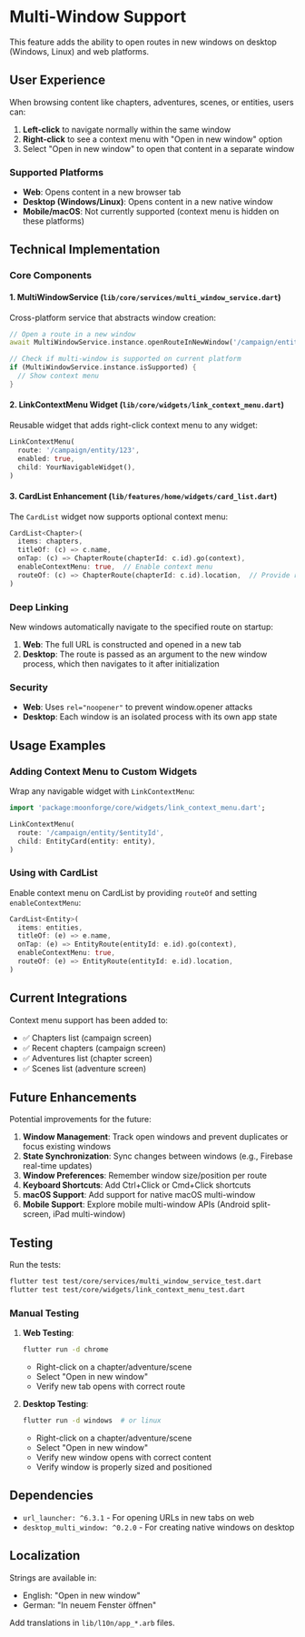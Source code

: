 # Multi-Window Support

This feature adds the ability to open routes in new windows on desktop (Windows, Linux) and web platforms.

## User Experience

When browsing content like chapters, adventures, scenes, or entities, users can:

1. **Left-click** to navigate normally within the same window
2. **Right-click** to see a context menu with "Open in new window" option
3. Select "Open in new window" to open that content in a separate window

### Supported Platforms

- **Web**: Opens content in a new browser tab
- **Desktop (Windows/Linux)**: Opens content in a new native window
- **Mobile/macOS**: Not currently supported (context menu is hidden on these platforms)

## Technical Implementation

### Core Components

#### 1. MultiWindowService (`lib/core/services/multi_window_service.dart`)

Cross-platform service that abstracts window creation:

```dart
// Open a route in a new window
await MultiWindowService.instance.openRouteInNewWindow('/campaign/entity/123');

// Check if multi-window is supported on current platform
if (MultiWindowService.instance.isSupported) {
  // Show context menu
}
```

#### 2. LinkContextMenu Widget (`lib/core/widgets/link_context_menu.dart`)

Reusable widget that adds right-click context menu to any widget:

```dart
LinkContextMenu(
  route: '/campaign/entity/123',
  enabled: true,
  child: YourNavigableWidget(),
)
```

#### 3. CardList Enhancement (`lib/features/home/widgets/card_list.dart`)

The `CardList` widget now supports optional context menu:

```dart
CardList<Chapter>(
  items: chapters,
  titleOf: (c) => c.name,
  onTap: (c) => ChapterRoute(chapterId: c.id).go(context),
  enableContextMenu: true,  // Enable context menu
  routeOf: (c) => ChapterRoute(chapterId: c.id).location,  // Provide route
)
```

### Deep Linking

New windows automatically navigate to the specified route on startup:

1. **Web**: The full URL is constructed and opened in a new tab
2. **Desktop**: The route is passed as an argument to the new window process, which then navigates to it after initialization

### Security

- **Web**: Uses `rel="noopener"` to prevent window.opener attacks
- **Desktop**: Each window is an isolated process with its own app state

## Usage Examples

### Adding Context Menu to Custom Widgets

Wrap any navigable widget with `LinkContextMenu`:

```dart
import 'package:moonforge/core/widgets/link_context_menu.dart';

LinkContextMenu(
  route: '/campaign/entity/$entityId',
  child: EntityCard(entity: entity),
)
```

### Using with CardList

Enable context menu on CardList by providing `routeOf` and setting `enableContextMenu`:

```dart
CardList<Entity>(
  items: entities,
  titleOf: (e) => e.name,
  onTap: (e) => EntityRoute(entityId: e.id).go(context),
  enableContextMenu: true,
  routeOf: (e) => EntityRoute(entityId: e.id).location,
)
```

## Current Integrations

Context menu support has been added to:

- ✅ Chapters list (campaign screen)
- ✅ Recent chapters (campaign screen)
- ✅ Adventures list (chapter screen)
- ✅ Scenes list (adventure screen)

## Future Enhancements

Potential improvements for the future:

1. **Window Management**: Track open windows and prevent duplicates or focus existing windows
2. **State Synchronization**: Sync changes between windows (e.g., Firebase real-time updates)
3. **Window Preferences**: Remember window size/position per route
4. **Keyboard Shortcuts**: Add Ctrl+Click or Cmd+Click shortcuts
5. **macOS Support**: Add support for native macOS multi-window
6. **Mobile Support**: Explore mobile multi-window APIs (Android split-screen, iPad multi-window)

## Testing

Run the tests:

```bash
flutter test test/core/services/multi_window_service_test.dart
flutter test test/core/widgets/link_context_menu_test.dart
```

### Manual Testing

1. **Web Testing**:
   ```bash
   flutter run -d chrome
   ```
   - Right-click on a chapter/adventure/scene
   - Select "Open in new window"
   - Verify new tab opens with correct route

2. **Desktop Testing**:
   ```bash
   flutter run -d windows  # or linux
   ```
   - Right-click on a chapter/adventure/scene
   - Select "Open in new window"
   - Verify new window opens with correct content
   - Verify window is properly sized and positioned

## Dependencies

- `url_launcher: ^6.3.1` - For opening URLs in new tabs on web
- `desktop_multi_window: ^0.2.0` - For creating native windows on desktop

## Localization

Strings are available in:
- English: "Open in new window"
- German: "In neuem Fenster öffnen"

Add translations in `lib/l10n/app_*.arb` files.
